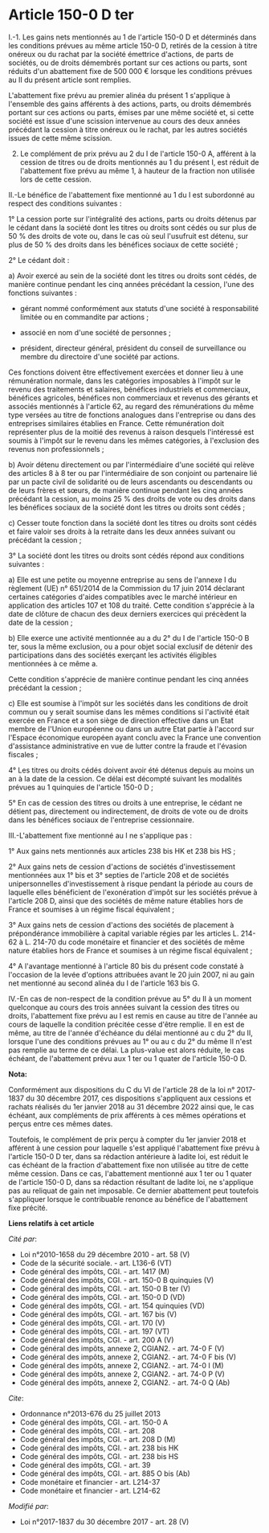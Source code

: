# Article 150-0 D ter

I.-1. Les gains nets mentionnés au 1 de l'article 150-0 D et déterminés dans les conditions prévues au même article 150-0 D,
retirés de la cession à titre onéreux ou du rachat par la société émettrice d'actions, de parts de sociétés, ou de droits
démembrés portant sur ces actions ou parts, sont réduits d'un abattement fixe de 500 000 € lorsque les conditions prévues au
II du présent article sont remplies.

L'abattement fixe prévu au premier alinéa du présent 1 s'applique à l'ensemble des gains afférents à des actions, parts, ou
droits démembrés portant sur ces actions ou parts, émises par une même société et, si cette société est issue d'une scission
intervenue au cours des deux années précédant la cession à titre onéreux ou le rachat, par les autres sociétés issues de
cette même scission.

2. Le complément de prix prévu au 2 du I de l'article 150-0 A, afférent à la cession de titres ou de droits mentionnés au 1
du présent I, est réduit de l'abattement fixe prévu au même 1, à hauteur de la fraction non utilisée lors de cette cession.

II.-Le bénéfice de l'abattement fixe mentionné au 1 du I est subordonné au respect des conditions suivantes :

1° La cession porte sur l'intégralité des actions, parts ou droits détenus par le cédant dans la société dont les titres ou
droits sont cédés ou sur plus de 50 % des droits de vote ou, dans le cas où seul l'usufruit est détenu, sur plus de 50 % des
droits dans les bénéfices sociaux de cette société ;

2° Le cédant doit :

a) Avoir exercé au sein de la société dont les titres ou droits sont cédés, de manière continue pendant les cinq années
précédant la cession, l'une des fonctions suivantes :

- gérant nommé conformément aux statuts d'une société à responsabilité limitée ou en commandite par actions ;

- associé en nom d'une société de personnes ;

- président, directeur général, président du conseil de surveillance ou membre du directoire d'une société par actions.

Ces fonctions doivent être effectivement exercées et donner lieu à une rémunération normale, dans les catégories imposables à
l'impôt sur le revenu des traitements et salaires, bénéfices industriels et commerciaux, bénéfices agricoles, bénéfices non
commerciaux et revenus des gérants et associés mentionnés à l'article 62, au regard des rémunérations du même type versées au
titre de fonctions analogues dans l'entreprise ou dans des entreprises similaires établies en France. Cette rémunération doit
représenter plus de la moitié des revenus à raison desquels l'intéressé est soumis à l'impôt sur le revenu dans les mêmes
catégories, à l'exclusion des revenus non professionnels ;

b) Avoir détenu directement ou par l'intermédiaire d'une société qui relève des articles 8 à 8 ter ou par l'intermédiaire de
son conjoint ou partenaire lié par un pacte civil de solidarité ou de leurs ascendants ou descendants ou de leurs frères et
sœurs, de manière continue pendant les cinq années précédant la cession, au moins 25 % des droits de vote ou des droits dans
les bénéfices sociaux de la société dont les titres ou droits sont cédés ;

c) Cesser toute fonction dans la société dont les titres ou droits sont cédés et faire valoir ses droits à la retraite dans
les deux années suivant ou précédant la cession ;

3° La société dont les titres ou droits sont cédés répond aux conditions suivantes :

a) Elle est une petite ou moyenne entreprise au sens de l'annexe I du règlement (UE) n° 651/2014 de la Commission du 17 juin
2014 déclarant certaines catégories d'aides compatibles avec le marché intérieur en application des articles 107 et 108 du
traité. Cette condition s'apprécie à la date de clôture de chacun des deux derniers exercices qui précèdent la date de la
cession ;

b) Elle exerce une activité mentionnée au a du 2° du I de l'article 150-0 B ter, sous la même exclusion, ou a pour objet
social exclusif de détenir des participations dans des sociétés exerçant les activités éligibles mentionnées à ce même a.

Cette condition s'apprécie de manière continue pendant les cinq années précédant la cession ;

c) Elle est soumise à l'impôt sur les sociétés dans les conditions de droit commun ou y serait soumise dans les mêmes
conditions si l'activité était exercée en France et a son siège de direction effective dans un Etat membre de l'Union
européenne ou dans un autre Etat partie à l'accord sur l'Espace économique européen ayant conclu avec la France une
convention d'assistance administrative en vue de lutter contre la fraude et l'évasion fiscales ;

4° Les titres ou droits cédés doivent avoir été détenus depuis au moins un an à la date de la cession. Ce délai est décompté
suivant les modalités prévues au 1 quinquies de l'article 150-0 D ;

5° En cas de cession des titres ou droits à une entreprise, le cédant ne détient pas, directement ou indirectement, de droits
de vote ou de droits dans les bénéfices sociaux de l'entreprise cessionnaire.

III.-L'abattement fixe mentionné au I ne s'applique pas :

1° Aux gains nets mentionnés aux articles 238 bis HK et 238 bis HS ;

2° Aux gains nets de cession d'actions de sociétés d'investissement mentionnées aux 1° bis et 3° septies de l'article 208 et
de sociétés unipersonnelles d'investissement à risque pendant la période au cours de laquelle elles bénéficient de
l'exonération d'impôt sur les sociétés prévue à l'article 208 D, ainsi que des sociétés de même nature établies hors de
France et soumises à un régime fiscal équivalent ;

3° Aux gains nets de cession d'actions des sociétés de placement à prépondérance immobilière à capital variable régies par
les articles L. 214-62 à L. 214-70 du code monétaire et financier et des sociétés de même nature établies hors de France et
soumises à un régime fiscal équivalent ;

4° A l'avantage mentionné à l'article 80 bis du présent code constaté à l'occasion de la levée d'options attribuées avant le
20 juin 2007, ni au gain net mentionné au second alinéa du I de l'article 163 bis G.

IV.-En cas de non-respect de la condition prévue au 5° du II à un moment quelconque au cours des trois années suivant la
cession des titres ou droits, l'abattement fixe prévu au I est remis en cause au titre de l'année au cours de laquelle la
condition précitée cesse d'être remplie. Il en est de même, au titre de l'année d'échéance du délai mentionné au c du 2° du
II, lorsque l'une des conditions prévues au 1° ou au c du 2° du même II n'est pas remplie au terme de ce délai. La plus-value
est alors réduite, le cas échéant, de l'abattement prévu aux 1 ter ou 1 quater de l'article 150-0 D.

**Nota:**

Conformément aux dispositions du C du VI de l'article 28 de la loi n° 2017-1837 du 30 décembre 2017, ces dispositions
s'appliquent aux cessions et rachats réalisés du 1er janvier 2018 au 31 décembre 2022 ainsi que, le cas échéant, aux
compléments de prix afférents à ces mêmes opérations et perçus entre ces mêmes dates.

Toutefois, le complément de prix perçu à compter du 1er janvier 2018 et afférent à une cession pour laquelle s'est appliqué
l'abattement fixe prévu à l'article 150-0 D ter, dans sa rédaction antérieure à ladite loi, est réduit le cas échéant de la
fraction d'abattement fixe non utilisée au titre de cette même cession. Dans ce cas, l'abattement mentionné aux 1 ter ou 1
quater de l'article 150-0 D, dans sa rédaction résultant de ladite loi, ne s'applique pas au reliquat de gain net imposable.
Ce dernier abattement peut toutefois s'appliquer lorsque le contribuable renonce au bénéfice de l'abattement fixe précité.

**Liens relatifs à cet article**

_Cité par_:

  - Loi n°2010-1658 du 29 décembre 2010 - art. 58 (V)
  - Code de la sécurité sociale. - art. L136-6 (VT)
  - Code général des impôts, CGI. - art. 1417 (M)
  - Code général des impôts, CGI. - art. 150-0 B quinquies (V)
  - Code général des impôts, CGI. - art. 150-0 B ter (V)
  - Code général des impôts, CGI. - art. 150-0 D (VD)
  - Code général des impôts, CGI. - art. 154 quinquies (VD)
  - Code général des impôts, CGI. - art. 167 bis (V)
  - Code général des impôts, CGI. - art. 170 (V)
  - Code général des impôts, CGI. - art. 197 (VT)
  - Code général des impôts, CGI. - art. 200 A (V)
  - Code général des impôts, annexe 2, CGIAN2. - art. 74-0 F (V)
  - Code général des impôts, annexe 2, CGIAN2. - art. 74-0 F bis (V)
  - Code général des impôts, annexe 2, CGIAN2. - art. 74-0 I (M)
  - Code général des impôts, annexe 2, CGIAN2. - art. 74-0 P (V)
  - Code général des impôts, annexe 2, CGIAN2. - art. 74-0 Q (Ab)

_Cite_:

  - Ordonnance n°2013-676 du 25 juillet 2013
  - Code général des impôts, CGI. - art. 150-0 A
  - Code général des impôts, CGI. - art. 208
  - Code général des impôts, CGI. - art. 208 D (M)
  - Code général des impôts, CGI. - art. 238 bis HK
  - Code général des impôts, CGI. - art. 238 bis HS
  - Code général des impôts, CGI. - art. 39
  - Code général des impôts, CGI. - art. 885 O bis (Ab)
  - Code monétaire et financier - art. L214-37
  - Code monétaire et financier - art. L214-62

_Modifié par_:

  - Loi n°2017-1837 du 30 décembre 2017 - art. 28 (V)
